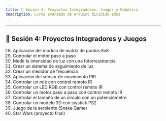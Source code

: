 ```yaml
---  
title: 📕 Sesión 4- Proyectos Integradores, Juegos y Robótica
description: Curso avanzado de Arduino dividido edss  
---
```

---

## 📕 Sesión 4: Proyectos Integradores y Juegos

28. Aplicación del módulo de matriz de puntos 8x8  
29. Controlar el motor paso a paso  
30. Medir la intensidad de luz con una fotorresistencia  
31. Crear un sistema de seguimiento de luz  
32. Crear un medidor de frecuencia  
33. Aplicación del sensor de movimiento PIR  
34. Controlar un relé con control remoto IR  
35. Controlar un LED RGB con control remoto IR  
36. Controlar un motor paso a paso con control remoto IR  
37. Controlar el tamaño de un círculo con un potenciómetro  
38. Controlar un modelo 3D con joystick PS2  
39. Juego de la serpiente (Snake Game)  
40. Star Wars (proyecto final)
